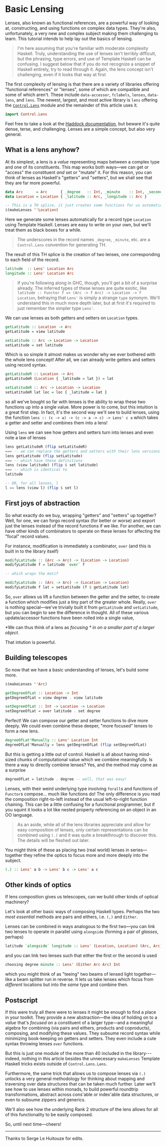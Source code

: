 # Basic Lensing

Lenses, also known as functional references, are a powerful way of looking at, constructing, and using functions on complex data types. They're also, unfortunately, a very new and complex subject making them challenging to learn. This tutorial intends to help lay out the basics of lensing.

> I'm here assuming that you're familiar with moderate complexity Haskell. Truly, understanding the use of lenses isn't terribly difficult, but the phrasing, type errors, and use of Template Haskell can be confusing. I suggest below that if you do not recognize a snippet of Haskell entirely, try to read through it. Again, the lens concept isn't challenging, even if it looks that way at first

The first complexity of lensing is that there are a variety of libraries offering "functional references" or "lenses", some of which are compatible and some of which aren't. These include `data-accessor`, `fclabels`, `lenses`, `data-lens`, and `lens`. The newest, largest, and most active library is `lens` offering the [`Control.Lens`](http://hackage.haskell.org/package/lens) module and the remainder of this article uses it.

``` haskell
import Control.Lens
```

Feel free to take a look at the [Haddock documentation](http://hackage.haskell.org/package/lens), but beware it's quite dense, terse, and challenging. Lenses are a simple concept, but also very general.

## What is a lens anyhow?

At its simplest, a lens is a *value* representing maps between a complex type and one of its constituents. This map works both ways—we can get or "access" the constituent *and* set or "mutate" it. For this reason, you can think of lenses as Haskell's "getters" and "setters", but we shall see that they are far more powerful.


``` haskell
data Arc      = Arc      { _degree   :: Int, _minute    :: Int, _second :: Int }
data Location = Location { _latitude :: Arc, _longitude :: Arc }

-- This is a TH splice, it just creates some functions for us automatically based on the record functions in 'Location'. We'll describe them in more detail below.
$(makeLenses ''Location)
```

Here we generate some lenses automatically for a record type `Location` using Template Haskell. Lenses are easy to write on your own, but we'll treat them as black boxes for a while. 

> The underscores in the record names `_degree`, `_minute`, etc. are a `Control.Lens` convention for generating TH.

The result of this TH splice is the creation of two lenses, one corresponding to each field of the record.

``` haskell
latitude  :: Lens' Location Arc
longitude :: Lens' Location Arc
```

> If you're following along in GHC, though, you'll get a bit of a surprise already. The inferred types of these lenses are quite exotic, like `latitude :: Functor f => (Arc -> f Arc) -> Location -> f Location`, betraying that `Lens'` is simply a strange `type` synonym. We'll understand this in much more depth later, but at first it's required to just remember the simpler type `Lens'`.

We can use lenses as both getters and setters on `Location` types.

``` haskell
getLatitude :: Location -> Arc
getLatitude = view latitude 

setLatitude :: Arc -> Location -> Location
setLatitude = set latitude
```

Which is so simple it almost makes us wonder why we ever bothered with the whole lens concept! After all, we can already write getters and setters using record syntax.

``` haskell
getLatitudeR :: Location -> Arc
getLatitudeR (Location { _latitude = lat }) = lat

setLatitudeR :: Arc -> Location -> Location
setLatitudeR lat loc = loc { _latitude = lat }
```

so all we've bought so far with lenses is the ability to wrap these two functions up into a single value. More power is to come, but this intuition is a great first step. In fact, it's the second way we'll see to build lenses, using the function `lens :: (c -> a) -> (c -> a -> c) -> Lens' c a` which takes a getter and setter and combines them into a lens!

Using `lens` we can see how getters and setters turn into lenses and even note a law of lenses

``` haskell
lens getLatitudeR (flip setLatitudeR)
=== -- we can replace the getters and setters with their lens versions
lens getLatitude (flip setLatitude)
=== -- which have these definitions
lens (view latitude) (flip $ set latitude)
=== -- which is identical to
latitude

-- OR, for all lenses, l
l == lens (view l) (flip $ set l)
```

## First joys of abstraction

So what exactly do we buy, wrapping "getters" and "setters" up together? Well, for one, we can forgo record syntax (for better or worse) and export just the lenses instead of the record functions if we like. For another, we can have other kinds of combinators to operate on these lenses for affecting the "focal" record values.

For instance, modification is immediately a combinator, `over` (and this is built in to the library itself)

``` haskell
modifyLatitude :: (Arc -> Arc) -> (Location -> Location)
modifyLatitude f = latitude `over` f

-- which wraps the motif

modifyLatitude :: (Arc -> Arc) -> (Location -> Location)
modifyLatitude f lat = setLatitude (f $ getLatitude lat)
```

So, `over` allows us lift a function between the getter and the setter, to create a function which modifies just a tiny part of the greater whole. Really, `over` is nothing special—we've trivially built it from `getLatitude` and `setLatitude`, but you can begin to see the difference in thought. All of these various update/accessor functions have been rolled into a single value,

*We can thus think of a lens as *focusing * in on a smaller part of a larger object.*

That intution is powerful.

## Building telescopes

So now that we have a basic understanding of lenses, let's build some more.

``` haskell
$(makeLenses ''Arc)

getDegreeOfLat :: Location -> Int
getDegreeOfLat = view degree . view latitude

setDegreeOfLat :: Int -> Location -> Location
setDegreeOfLat = over latitude . set degree
```

Perfect! We can compose our getter and setter functions to dive more deeply. We could even combine these deeper, "more focused" lenses to form a new lens.

``` haskell
degreeOfLat'Manually :: Lens' Location Int
degreeOfLat'Manually = lens getDegreeOfLat (flip setDegreeOfLat)
```

But this is getting a little out of control. Haskell is all about having mind-sized chunks of computational value which we combine meaningfully. Is there a way to directly combine lenses? Yes, and the method may come as a surprise

``` haskell
degreeOfLat = latitude . degree -- well, that was easy!
```

Lenses, with their weird underlying type involving `forall`s and functions of `Functor`s compose... much like functions do! The only difference is you read the composition right-to-left instead of the usual left-to-right function chaining. This can be a little confusing for a functional programmer, but if you squint it looks a lot like nested property referencing on an object in an OO language.

> As an aside, while all of the lens libraries appreciate and allow for easy composition of lenses, only certain representations can be combined using `(.)` and it was quite a breakthrough to discover this. The details will be fleshed out later.

You might think of these as placing two (real world) lenses in series—together they refine the optics to focus more and more deeply into the subject.

``` haskell
(.) :: Lens' a b -> Lens' b c -> Lens' a c
```

## Other kinds of optics

If lens composition gives us telescopes, can we build other kinds of optical machinery?

Let's look at other basic ways of composing Haskell types. Perhaps the two *most essential* methods are pairs and eithers, i.e. `(,)` and `Either`.

Lenses can be combined in ways analogous to the first two—you can link two lenses to operate in parallel using `alongside` (forming a pair of *glasses*, perhaps)

``` haskell
latitude `alongside` longitude :: Lens' (Location, Location) (Arc, Arc)
```

and you can link two lenses such that either the first or the second is used

``` haskell 
choosing degree minute :: Lens' (Either Arc Arc) Int
```

which you might think of as "teeing" two beams of lensed light together—like a beam splitter run in reverse. It lets us take lenses which focus from *different* locations but into the *same* type and combine then.

## Postscript

If this were truly all there were to lenses it might be enough to find a place in your toolkit. They provide a new abstraction—the idea of holding on to a *value* that's *focused* on a constituent of a larger type—and a meaningful algebra for combining (via pairs and eithers, products and coproducts), composing, and modifying these values. They subsume record syntax while minimizing book-keeping on getters and setters. They even include a cute syntax throwing lenses `over` functions.

But this is just one module of the more than 40 included in the library---indeed, nothing in this article besides the unnecessary `makeLenses` Template Haskell tricks exists outside of `Control.Lens.Lens`.

Furthermore, the same trick that allows us to compose lenses via `(.)` unlocks a very general methodology for thinking about mapping and traversing over data structures that can be taken much further. Later we'll see how to use lenses within monads, to build powerful roundtrip transformations, abstract across cons'able or index'able data structures, or even to subsume zippers and generics.

We'll also see how the underlying Rank 2 structure of the lens allows for all of this functionality to be easily composed.

So, until next time—cheers!

---

Thanks to Serge Le Huitouze for edits.